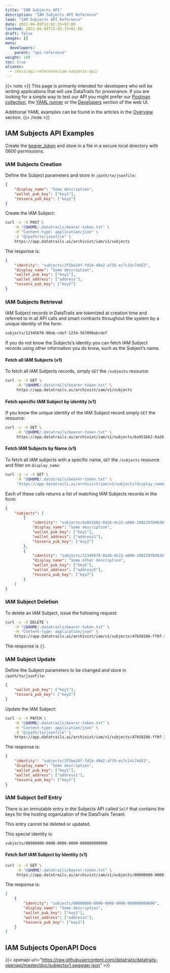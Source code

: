 ```yaml
---
title: "IAM Subjects API"
description: "IAM Subjects API Reference"
lead: "IAM Subjects API Reference"
date: 2021-06-09T12:02:15+01:00
lastmod: 2021-06-09T12:02:15+01:00
draft: false
images: []
menu: 
  developers:
    parent: "api-reference"
weight: 109
toc: true
aliases: 
  - /docs/api-reference/iam-subjects-api/
---
```

{{< note >}}
This page is primarily intended for developers who will be writing applications that will use DataTrails for provenance. 
If you are looking for a simple way to test our API you might prefer our [Postman collection](https://www.postman.com/datatrails-inc/workspace/datatrails-public/overview), the [YAML runner](/developers/yaml-reference/story-runner-components/) or the [Developers](https://app.datatrails.ai) section of the web UI. 

Additional YAML examples can be found in the articles in the [Overview](/platform/overview/introduction/) section.
{{< /note >}}
## IAM Subjects API Examples

Create the [bearer_token](/developers/developer-patterns/getting-access-tokens-using-app-registrations) and store in a file in a secure local directory with 0600 permissions.

### IAM Subjects Creation

Define the Subject parameters and store in `/path/to/jsonfile`:

```json
{
    "display_name": "Some description",
    "wallet_pub_key": ["key1"],
    "tessera_pub_key": ["key2"]
}
```

Create the IAM Subject:

```bash
curl -v -X POST \
    -H "@$HOME/.datatrails/bearer-token.txt" \
    -H "Content-type: application/json" \
    -d "@/path/to/jsonfile" \
    https://app.datatrails.ai/archivist/iam/v1/subjects
```

The response is:

```json
{
    "identity": "subjects/3f5be24f-fd1b-40e2-af35-ec7c14c74d53",
    "display_name": "Some description",
    "wallet_pub_key": ["key1"],
    "wallet_address": ["address"],
    "tessera_pub_key": ["key2"]
}
```

### IAM Subjects Retrieval

IAM Subject records in DataTrails are tokenized at creation time and referred to in all API calls and smart contracts throughout the system by a unique identity of the form:

```bash
subjects/12345678-90ab-cdef-1234-567890abcdef
```

If you do not know the Subjects’s identity you can fetch IAM Subject records using other information you do know, such as the Subject’s name.

#### Fetch all IAM Subjects (v1)

To fetch all IAM Subjects records, simply `GET` the `/subjects` resource:

```bash
curl -v -X GET \
     -H "@$HOME/.datatrails/bearer-token.txt" \
     https://app.datatrails.ai/archivist/iam/v1/subjects
```

#### Fetch specific IAM Subject by identity (v1)

If you know the unique identity of the IAM Subject record simply `GET` the resource:

```bash
curl -v -X GET \
     -H "@$HOME/.datatrails/bearer-token.txt" \
     https://app.datatrails.ai/archivist/iam/v1/subjects/6a951b62-0a26-4c22-a886-1082297b063b
```

#### Fetch IAM Subjects by Name (v1)

To fetch all IAM subjects with a specific name, `GET` the `/subjects` resource and filter on `display_name`:

```bash
curl -g -v -X GET \
     -H "@$HOME/.datatrails/bearer-token.txt" \
     "https://app.datatrails.ai/archivist/iam/v1/subjects?display_name=Acme"
```

Each of these calls returns a list of matching IAM Subjects records in the form:

```json
{
    "subjects": [
        {
            "identity": "subjects/6a951b62-0a26-4c22-a886-1082297b063b",
            "display_name": "Some description",
            "wallet_pub_key": ["key1"],
            "wallet_address": ["address1"],
            "tessera_pub_key": ["key2"]
        },
        {
            "identity": "subjects/12345678-0a26-4c22-a886-1082297b063b",
            "display_name": "Some other description",
            "wallet_pub_key": ["key5"],
            "wallet_address": ["address5"],
            "tessera_pub_key": ["key7"]
        }
    ]
}
```

### IAM Subject Deletion

To delete an IAM Subject, issue the following request:

```bash
curl -v -X DELETE \
    -H "@$HOME/.datatrails/bearer-token.txt" \
    -H "Content-type: application/json" \
    https://app.datatrails.ai/archivist/iam/v1/subjects/47b58286-ff0f-11e9-8f0b-362b9e155667
```

The response is `{}`.

### IAM Subject Update

Define the Subject parameters to be changed and store in `/path/to/jsonfile`:

```json
{
    "wallet_pub_key": ["key1"],
    "tessera_pub_key": ["key2"]
}
```

Update the IAM Subject:

```bash
curl -v -X PATCH \
    -H "@$HOME/.datatrails/bearer-token.txt" \
    -H "Content-type: application/json" \
    -d "@/path/to/jsonfile" \
    https://app.datatrails.ai/archivist/iam/v1/subjects/47b58286-ff0f-11e9-8f0b-362b9e155667
```

The response is:

```json
{
    "identity": "subjects/3f5be24f-fd1b-40e2-af35-ec7c14c74d53",
    "display_name": "Some description",
    "wallet_pub_key": ["key1"],
    "wallet_address": ["address1"],
    "tessera_pub_key": ["key3"]
}
```

### IAM Subject Self Entry

There is an immutable entry in the Subjects API called `Self` that contains the keys for the hosting organization of the DataTrails Tenant.

This entry cannot be deleted or updated.

This special identity is:

```bash
subjects/00000000-0000-0000-0000-000000000000
```

#### Fetch Self IAM Subject by Identity (v1)

```bash
curl -v -X GET \
     -H "@$HOME/.datatrails/bearer-token.txt" \
     https://app.datatrails.ai/archivist/iam/v1/subjects/00000000-0000-0000-0000-000000000000
```

The response is:

```json
[
    {
        "identity": "subjects/00000000-0000-0000-0000-000000000000",
        "display_name": "Some description",
        "wallet_pub_key": ["key1"],
        "wallet_address": ["address1"],
        "tessera_pub_key": ["key3"]
    }
]
```

## IAM Subjects OpenAPI Docs

{{< openapi url="https://raw.githubusercontent.com/datatrails/datatrails-openapi/master/doc/subjectsv1.swagger.json" >}}
